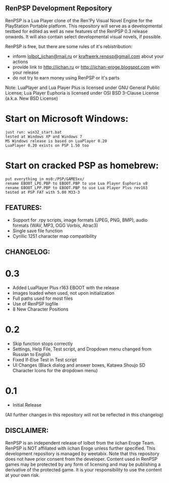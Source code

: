 ## RenPSP Development Repository

RenPSP is a Lua Player clone of the Ren'Py Visual Novel Engine for the PlayStation Portable platform.
This repository will serve as a developmental testbed for edited as well as new features of the RenPSP 0.3 release onwards. It will also contain select developmental visual novels, if possible.

RenPSP is free, but there are some rules of it's rebistribution:
* inform lolbot_iichan@mail.ru or kraftwerk.renpsp@gmail.com about your actions
* provide link to http://iichan.ru or http://iichan-eroge.blogspot.com with your release
* do not try to earn money using RenPSP or it's parts

Note: LuaPlayer and Lua Player Plus is licensed under GNU General Public License; Lua Player Euphoria is licensed under OSI BSD 3-Clause License (a.k.a. New BSD License)

# Start on Microsoft Windows:
    just run: win32_start.bat
    tested at Windows XP and Windows 7 
    MS Windows release is based on LuaPlayer 0.20
	LuaPlayer 0.20 exists on PSP 1.50 too
    
# Start on cracked PSP as homebrew:
    put everything in ms0:/PSP/GAME5xx/
    rename EBOOT_LPE.PBP to EBOOT.PBP to use Lua Player Euphoria v8
    rename EBOOT_LPP.PBP to EBOOT.PBP to use Lua Player Plus rev163
    tested at PSP FAT with 5.00 M33-3

## FEATURES:
+ Support for .rpy scripts, image formats (JPEG, PNG, BMP), audio formats (WAV, MP3, OGG Vorbis, Atrac3)
+ Single save file function
+ Cyrillic 1251 character map compatibility

## CHANGELOG:

# 0.3
+ Added LuaPlayer Plus r163 EBOOT with the release
+ Images loaded when used, not upon initialization
+ Full paths used for most files
+ Use of RenPSP logfile
+ 8 New Character Positions

# 0.2
+ Skip function stops correctly
+ Settings, Help File, Test script, and Dropdown menu changed from Russian to English
+ Fixed If-Else Test in Test script
+ UI Changes (Black dialog and answer boxes, Katawa Shoujo SD Character Icons for the dropdown menu)

# 0.1
+ Initial Release

(All further changes in this repository will not be reflected in this changelog)

## DISCLAIMER:
RenPSP is an independent release of lolbot from the iichan Eroge Team. RenPSP is NOT affiliated with iichan Eroge unless further specified.
This development repository is managed by weetabix. Note that this repository does not have prior consent from the developer.
Content used in RenPSP games may be protected by any form of licensing and may be publishing a derivative of the protected game. It is your responsibility to use the content at your own risk.
